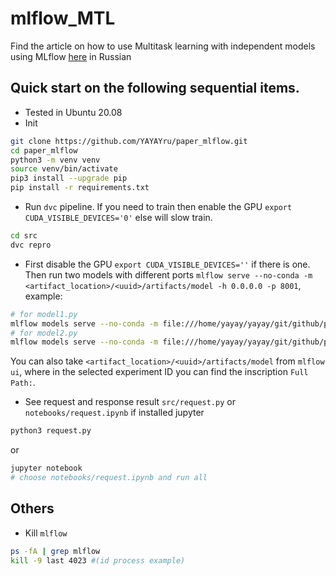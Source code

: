 # mlflow_MTL
Find the article on how to use Multitask learning with independent models using MLflow [here](https://habr.com/ru/post/712904/) in Russian
## Quick start on the following sequential items.
- Tested in Ubuntu 20.08
- Init
```bash
git clone https://github.com/YAYAYru/paper_mlflow.git
cd paper_mlflow
python3 -m venv venv
source venv/bin/activate
pip3 install --upgrade pip
pip install -r requirements.txt
```
- Run `dvc` pipeline. If you need to train then enable the GPU `export CUDA_VISIBLE_DEVICES='0'` else will slow train.
```bash
cd src
dvc repro
```
- First disable the GPU `export CUDA_VISIBLE_DEVICES=''` if there is one.  Then run two models with different ports `mlflow serve --no-conda -m <artifact_location>/<uuid>/artifacts/model -h 0.0.0.0 -p 8001`, example:
```bash
# for model1.py
mlflow models serve --no-conda -m file:///home/yayay/yayay/git/github/paper_mlflow/src/mlruns/902157297686484746/dcfc070aae044571af6577fa8f2f88b2/artifacts/model -h 0.0.0.0 -p 8001
# for model2.py
mlflow models serve --no-conda -m file:///home/yayay/yayay/git/github/paper_mlflow/src/mlruns/137049049665508372/b75e8ca4891d41e486e041fc996829e9/artifacts/model -h 0.0.0.0 -p 8002
```
You can also take `<artifact_location>/<uuid>/artifacts/model` from `mlflow ui`, where in the selected experiment ID you can find the inscription `Full Path:`. 
- See request and response result `src/request.py` or `notebooks/request.ipynb` if installed jupyter
```bash
python3 request.py
```
or
```bash
jupyter notebook
# choose notebooks/request.ipynb and run all
```

## Others
- Kill `mlflow`
```bash
ps -fA | grep mlflow
kill -9 last 4023 #(id process example)
```
